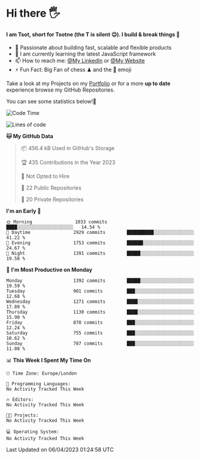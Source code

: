 # Hi there :raised_hand_with_fingers_splayed:
#### I am Tsot, short for Tsotne (the T is silent :wink:). I build & break things :space_invader:
- :telescope: Passionate about building fast, scalable and flexible products
- :seedling: I am currently learning the latest JavaScript framework 
- :mailbox: How to reach me: [@My LinkedIn](https://www.linkedin.com/in/tsotne-gvadzabia/) or [@My Website](https://tsotne.co.uk/contact)
- :zap: Fun Fact: Big Fan of chess ♟ and the 👾 emoji

Take a look at my Projects on my [Portfolio](https://tsotne.co.uk/) or for a more **up to date** experience browse my GitHub Repositories.

You can see some statistics below!:space_invader:
<!--START_SECTION:waka-->
![Code Time](http://img.shields.io/badge/Code%20Time-761%20hrs%202%20mins-blue)

![Lines of code](https://img.shields.io/badge/From%20Hello%20World%20I%27ve%20Written-4.4%20million%20lines%20of%20code-blue)

**🐱 My GitHub Data** 

> 📦 456.4 kB Used in GitHub's Storage 
 > 
> 🏆 435 Contributions in the Year 2023
 > 
> 🚫 Not Opted to Hire
 > 
> 📜 22 Public Repositories 
 > 
> 🔑 20 Private Repositories 
 > 
**I'm an Early 🐤** 

```text
🌞 Morning                1033 commits        ████░░░░░░░░░░░░░░░░░░░░░   14.54 % 
🌆 Daytime                2929 commits        ██████████░░░░░░░░░░░░░░░   41.22 % 
🌃 Evening                1753 commits        ██████░░░░░░░░░░░░░░░░░░░   24.67 % 
🌙 Night                  1391 commits        █████░░░░░░░░░░░░░░░░░░░░   19.58 % 
```
📅 **I'm Most Productive on Monday** 

```text
Monday                   1392 commits        █████░░░░░░░░░░░░░░░░░░░░   19.59 % 
Tuesday                  901 commits         ███░░░░░░░░░░░░░░░░░░░░░░   12.68 % 
Wednesday                1271 commits        ████░░░░░░░░░░░░░░░░░░░░░   17.89 % 
Thursday                 1130 commits        ████░░░░░░░░░░░░░░░░░░░░░   15.90 % 
Friday                   870 commits         ███░░░░░░░░░░░░░░░░░░░░░░   12.24 % 
Saturday                 755 commits         ███░░░░░░░░░░░░░░░░░░░░░░   10.62 % 
Sunday                   787 commits         ███░░░░░░░░░░░░░░░░░░░░░░   11.08 % 
```


📊 **This Week I Spent My Time On** 

```text
🕑︎ Time Zone: Europe/London

💬 Programming Languages: 
No Activity Tracked This Week

🔥 Editors: 
No Activity Tracked This Week

🐱‍💻 Projects: 
No Activity Tracked This Week

💻 Operating System: 
No Activity Tracked This Week
```


 Last Updated on 06/04/2023 01:24:58 UTC
<!--END_SECTION:waka-->
